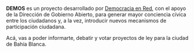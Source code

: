 **DEMOS** es un proyecto desarrollado por [Democracia en Red](http://democraciaenred.org), con el apoyo de la Dirección de Gobierno Abierto, para generar mayor conciencia cívica entre los ciudadanos y, a la vez, introducir nuevos mecanismos de participación ciudadana.

Acá, vas a poder informarte, debatir y votar proyectos de ley para la ciudad de Bahía Blanca.